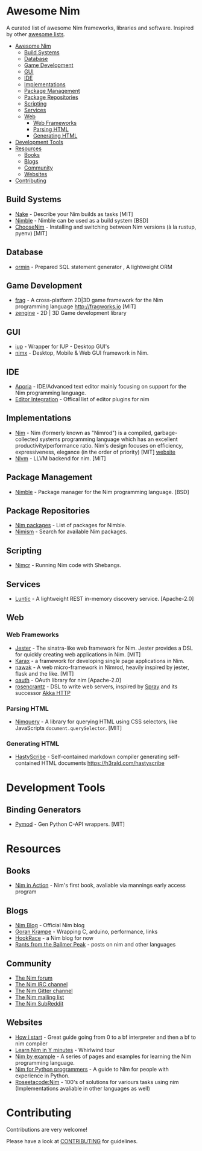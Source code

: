 # Awesome Nim

A curated list of awesome Nim frameworks, libraries and software. Inspired by other [awesome lists](https://github.com/bayandin/awesome-awesomeness).

- [Awesome Nim](#awesome-nim)
    - [Build Systems](#build-systems)
    - [Database](#database)
    - [Game Development](#game-development)
    - [GUI](#gui)
    - [IDE](#ide)
    - [Implementations](#implementations)
    - [Package Management](#package-management)
    - [Package Repositories](#package-repositories)
    - [Scripting](#scripting)
    - [Services](#services)
    - [Web](#web)
        - [Web Frameworks](#web-frameworks)
        - [Parsing HTML](#parsing-html)
        - [Generating HTML](#generating-html)
- [Development Tools](#development-tools)
- [Resources](#resources)
    - [Books](#books)
    - [Blogs](#blogs)
    - [Community](#community)
    - [Websites](#websites)
- [Contributing](#contributing)

## Build Systems

* [Nake](https://github.com/fowlmouth/nake) - Describe your Nim builds as tasks [MIT]
* [Nimble](https://github.com/nim-lang/nimble) - Nimble can be used as a build system [BSD]
* [ChooseNim](https://github.com/dom96/choosenim) - Installing and switching between Nim versions (à la rustup, pyenv) [MIT]

## Database

* [ormin](https://github.com/Araq/ormin) - Prepared SQL statement generator , A lightweight ORM

## Game Development

* [frag](https://github.com/fragworks/frag) - A cross-platform 2D|3D game framework for the Nim programming language http://fragworks.io [MIT]
* [zengine](https://github.com/zacharycarter/zengine) - 2D | 3D Game development library

## GUI

* [iup](https://github.com/nim-lang/iup) - Wrapper for IUP - Desktop GUI's
* [nimx](https://github.com/yglukhov/nimx) - Desktop, Mobile & Web GUI framework in Nim.

## IDE

* [Aporia](https://github.com/nim-lang/Aporia) - IDE/Advanced text editor mainly focusing on support for the Nim programming language.
* [Editor Integration](https://github.com/nim-lang/Nim/wiki/editor-support) - Offical list of editor plugins for nim

## Implementations

* [Nim](https://github.com/nim-lang/Nim) - Nim (formerly known as "Nimrod") is a compiled, garbage-collected systems programming language which has an excellent productivity/performance ratio. Nim's design focuses on efficiency, expressiveness, elegance (in the order of priority) [MIT] [website](http://nim-lang.org/)
* [Nlvm](https://github.com/arnetheduck/nlvm) - LLVM backend for nim. [MIT]

## Package Management

* [Nimble](https://github.com/nim-lang/nimble) - Package manager for the Nim programming language. [BSD]

## Package Repositories

* [Nim packages](https://github.com/nim-lang/packages) - List of packages for Nimble.
* [Nimism](http://nimism.co) - Search for available Nim packages.

## Scripting

* [Nimcr](https://github.com/PMunch/nimcr/blob/master/docs/nimcr.md) - Running Nim code with Shebangs.

## Services

* [Luntic](https://github.com/xxlabaza/luntic) - A lightweight REST in-memory discovery service. [Apache-2.0]

## Web

### Web Frameworks

* [Jester](https://github.com/dom96/jester) - The sinatra-like web framework for Nim. Jester provides a DSL for quickly creating web applications in Nim. [MIT]
* [Karax](https://github.com/pragmagic/karax) - a framework for developing single page applications in Nim.
* [nawak](https://github.com/idlewan/nawak) - A web micro-framework in Nimrod, heavily inspired by jester, flask and the like. [MIT]
* [oauth](https://github.com/CORDEA/oauth) - OAuth library for nim [Apache-2.0]
* [rosencrantz](http://andreaferretti.github.io/rosencrantz/) - DSL to write web servers, inspired by [Spray](http://spray.io/) and its successor [Akka HTTP](http://akka.io)

### Parsing HTML

* [Nimquery](https://github.com/GULPF/nimquery) - A library for
  querying HTML using CSS selectors, like JavaScripts
  `document.querySelector`. [MIT]

### Generating HTML

* [HastyScribe](https://github.com/h3rald/hastyscribe) - Self-contained markdown compiler generating self-contained HTML documents https://h3rald.com/hastyscribe

# Development Tools

## Binding Generators
* [Pymod](https://github.com/jboy/nim-pymod) - Gen Python C-API wrappers. [MIT]

# Resources

## Books
* [Nim in Action](https://www.manning.com/books/nim-in-action) - Nim's first book, avaliable via mannings early access program

## Blogs

* [Nim Blog](http://nim-lang.org/blog.html) - Official Nim blog
* [Goran Krampe](http://goran.krampe.se/nim/) - Wrapping C, arduino, performance, links
* [HookRace](http://hookrace.net) - a Nim blog for now
* [Rants from the Ballmer Peak](https://gradha.github.io/index.html) - posts on nim and other languages

## Community

* [The Nim forum](http://forum.nim-lang.org/)
* [The Nim IRC channel](http://webchat.freenode.net/?channels=nim)
* [The Nim Gitter channel](https://gitter.im/nim-lang/Nim)
* [The Nim mailing list](http://www.freelists.org/list/nim-dev)
* [The Nim SubReddit](http://reddit.com/r/nim)

## Websites

* [How i start](https://howistart.org/posts/nim) - Great guide going from 0 to a bf interpreter and then a bf to nim compiler
* [Learn Nim in Y minutes](https://learnxinyminutes.com/docs/nim/) - Whirlwind tour
* [Nim by example](https://nim-by-example.github.io) - A series of pages and examples for learning the Nim programming language.
* [Nim for Python programmers](https://github.com/nim-lang/Nim/wiki/Nim-for-Python-Programmers) - A guide to Nim for people with experience in Python.
* [Roseetacode:Nim](https://rosettacode.org/wiki/Category:Nim) - 100's of solutions for variours tasks using nim (Implementations avaliable in other languages as well)

# Contributing

Contributions are very welcome!

Please have a look at [CONTRIBUTING](https://github.com/VPashkov/awesome-nim/blob/master/CONTRIBUTING.md) for guidelines.
